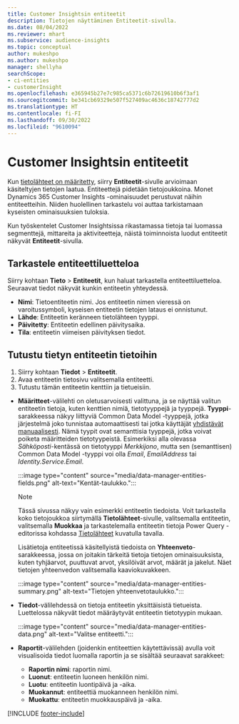 ```yaml
---
title: Customer Insightsin entiteetit
description: Tietojen näyttäminen Entiteetit-sivulla.
ms.date: 08/04/2022
ms.reviewer: mhart
ms.subservice: audience-insights
ms.topic: conceptual
author: mukeshpo
ms.author: mukeshpo
manager: shellyha
searchScope:
- ci-entities
- customerInsight
ms.openlocfilehash: e365945b27e7c985ca5371c6b72619610b6f3af1
ms.sourcegitcommit: be341cb69329e507f527409ac4636c18742777d2
ms.translationtype: HT
ms.contentlocale: fi-FI
ms.lasthandoff: 09/30/2022
ms.locfileid: "9610094"
---
```

# <a name="entities-in-customer-insights"></a>Customer Insightsin entiteetit

Kun [tietolähteet on määritetty](data-sources.md), siirry **Entiteetit**-sivulle arvioimaan käsiteltyjen tietojen laatua. Entiteettejä pidetään tietojoukkoina. Monet Dynamics 365 Customer Insights -ominaisuudet perustuvat näihin entiteetteihin. Niiden huolellinen tarkastelu voi auttaa tarkistamaan kyseisten ominaisuuksien tuloksia.

Kun työskentelet Customer Insightsissa rikastamassa tietoja tai luomassa segmenttejä, mittareita ja aktiviteetteja, näistä toiminnoista luodut entiteetit näkyvät **Entiteetit**-sivulla.

## <a name="view-a-list-of-entities"></a>Tarkastele entiteettiluetteloa

Siirry kohtaan **Tieto** > **Entiteetit**, kun haluat tarkastella entiteettiluetteloa. Seuraavat tiedot näkyvät kunkin entiteetin yhteydessä.

- **Nimi**: Tietoentiteetin nimi. Jos entiteetin nimen vieressä on varoitussymboli, kyseisen entiteetin tietojen lataus ei onnistunut.
- **Lähde**: Entiteetin keränneen tietolähteen tyyppi.
- **Päivitetty**: Entiteetin edellinen päivitysaika.
- **Tila**: entiteetin viimeisen päivityksen tiedot.

## <a name="explore-a-specific-entitys-data"></a>Tutustu tietyn entiteetin tietoihin

1. Siirry kohtaan **Tiedot** > **Entiteetit**.
1. Avaa entiteetin tietosivu valitsemalla entiteetti.  
1. Tutustu tämän entiteetin kenttiin ja tietueisiin.

- **Määritteet**-välilehti on oletusarvoisesti valittuna, ja se näyttää valitun entiteetin tietoja, kuten kenttien nimiä, tietotyyppejä ja tyyppejä. **Tyyppi**-sarakkeessa näkyy liittyviä Common Data Model -tyyppejä, jotka järjestelmä joko tunnistaa automaattisesti tai jotka käyttäjät [yhdistävät manuaalisesti](map-entities.md). Nämä tyypit ovat semanttisia tyyppejä, jotka voivat poiketa määritteiden tietotyypeistä. Esimerkiksi alla olevassa *Sähköposti*-kentässä on tietotyyppi *Merkkijono*, mutta sen (semanttisen) Common Data Model -tyyppi voi olla *Email*, *EmailAddress* tai *Identity.Service.Email*.

   :::image type="content" source="media/data-manager-entities-fields.png" alt-text="Kentät-taulukko.":::

   > [!NOTE]
   > Tässä sivussa näkyy vain esimerkki entiteetin tiedoista. Voit tarkastella koko tietojoukkoa siirtymällä **Tietolähteet**-sivulle, valitsemalla entiteetin, valitsemalla **Muokkaa** ja tarkastelemalla entiteetin tietoja Power Query -editorissa kohdassa [Tietolähteet](data-sources.md) kuvatulla tavalla.

   Lisätietoja entiteetissä käsitellyistä tiedoista on **Yhteenveto**-sarakkeessa, jossa on joitakin tärkeitä tietoja tietojen ominaisuuksista, kuten tyhjäarvot, puuttuvat arvot, yksilöivät arvot, määrät ja jakelut. Näet tietojen yhteenvedon valitsemalla kaaviokuvakkeen.

   :::image type="content" source="media/data-manager-entities-summary.png" alt-text="Tietojen yhteenvetotaulukko.":::

- **Tiedot**-välilehdessä on tietoja entiteetin yksittäisistä tietueista. Luettelossa näkyvät tiedot määräytyvät entiteetin tietotyypin mukaan.

   :::image type="content" source="media/data-manager-entities-data.png" alt-text="Valitse entiteetti.":::

- **Raportit**-välilehden (joidenkin entiteettien käytettävissä) avulla voit visualisoida tiedot luomalla raportin ja se sisältää seuraavat sarakkeet:

  - **Raportin nimi**: raportin nimi.
  - **Luonut**: entiteetin luoneen henkilön nimi.
  - **Luotu**: entiteetin luontipäivä ja -aika.
  - **Muokannut**: entiteettiä muokanneen henkilön nimi.
  - **Muokattu**: entiteetin muokkauspäivä ja -aika.

[!INCLUDE [footer-include](includes/footer-banner.md)]
